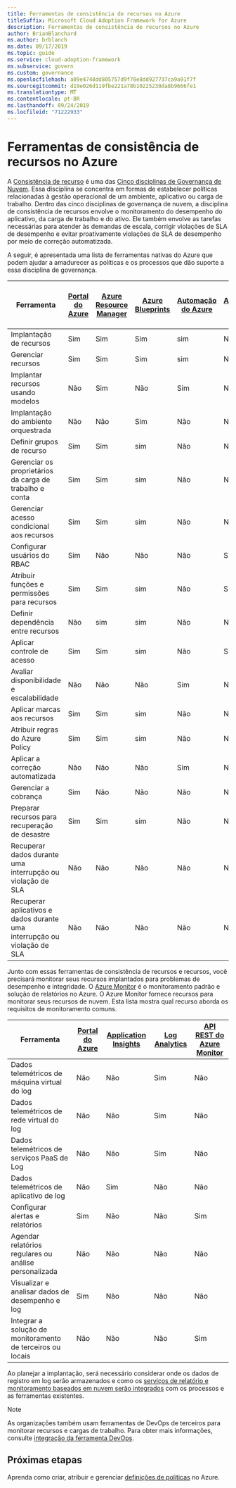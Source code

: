 ```yaml
---
title: Ferramentas de consistência de recursos no Azure
titleSuffix: Microsoft Cloud Adoption Framework for Azure
description: Ferramentas de consistência de recursos no Azure
author: BrianBlanchard
ms.author: brblanch
ms.date: 09/17/2019
ms.topic: guide
ms.service: cloud-adoption-framework
ms.subservice: govern
ms.custom: governance
ms.openlocfilehash: a09e4748dd805757d9f78e8dd927737ca9a91f7f
ms.sourcegitcommit: d19e026d119fbe221a78b10225230da8b9666fe1
ms.translationtype: MT
ms.contentlocale: pt-BR
ms.lasthandoff: 09/24/2019
ms.locfileid: "71222933"
---
```

# <a name="resource-consistency-tools-in-azure"></a>Ferramentas de consistência de recursos no Azure

A [Consistência de recurso](./index.md) é uma das [Cinco disciplinas de Governança de Nuvem](../governance-disciplines.md). Essa disciplina se concentra em formas de estabelecer políticas relacionadas à gestão operacional de um ambiente, aplicativo ou carga de trabalho. Dentro das cinco disciplinas de governança de nuvem, a disciplina de consistência de recursos envolve o monitoramento do desempenho do aplicativo, da carga de trabalho e do ativo. Ele também envolve as tarefas necessárias para atender às demandas de escala, corrigir violações de SLA de desempenho e evitar proativamente violações de SLA de desempenho por meio de correção automatizada.

A seguir, é apresentada uma lista de ferramentas nativas do Azure que podem ajudar a amadurecer as políticas e os processos que dão suporte a essa disciplina de governança.

| Ferramenta | [Portal do Azure](https://azure.microsoft.com/features/azure-portal)  | [Azure Resource Manager](https://docs.microsoft.com/azure/azure-resource-manager/resource-group-overview)  | [Azure Blueprints](https://docs.microsoft.com/azure/governance/blueprints/overview) | [Automação do Azure](https://docs.microsoft.com/azure/automation/automation-intro) | [Azure AD](https://docs.microsoft.com/azure/active-directory/fundamentals/active-directory-whatis) | [Serviço de Backup do Azure](https://docs.microsoft.com/azure/backup/backup-introduction-to-azure-backup) | [Azure Site Recovery](https://docs.microsoft.com/azure/site-recovery/site-recovery-overview) |
|---------|---------|---------|---------|---------|---------|---------|---------|
| Implantação de recursos                             | Sim | Sim | Sim | sim | Não  | Não | Não |
| Gerenciar recursos                             | Sim | Sim | Sim | sim | Não  | Não | Não |
| Implantar recursos usando modelos             | Não  | Sim | Não  | Sim | Não  | Não | Não |
| Implantação do ambiente orquestrada          | Não  | Não  | Sim | Não  | Não  | Não | Não |
| Definir grupos de recurso                       | Sim | Sim | sim | Não  | Não  | Não | Não |
| Gerenciar os proprietários da carga de trabalho e conta           | Sim | Sim | sim | Não  | Não  | Não | Não |
| Gerenciar acesso condicional aos recursos       | Sim | Sim | sim | Não  | Não  | Não | Não |
| Configurar usuários do RBAC                         | Sim | Não  | Não  | Não  | Sim | Não | Não |
| Atribuir funções e permissões para recursos | Sim | Sim | sim | Não  | Sim | Não | Não |
| Definir dependência entre recursos        | Não  | sim | sim | Não  | Não  | Não | Não |
| Aplicar controle de acesso                         | Sim | Sim | sim | Não  | Sim | Não | Não |
| Avaliar disponibilidade e escalabilidade          | Não  | Não  | Não  | Sim | Não  | Não | Não |
| Aplicar marcas aos recursos                      | Sim | Sim | sim | Não  | Não  | Não | Não |
| Atribuir regras do Azure Policy                    | Sim | Sim | sim | Não  | Não  | Não | Não |
| Aplicar a correção automatizada                  | Não  | Não  | Não  | Sim | Não  | Não | Não |
| Gerenciar a cobrança                               | Sim | Não  | Não  | Não  | Não  | Não | Não |
| Preparar recursos para recuperação de desastre         | Sim | Sim | sim | Não  | Não  | sim | Sim |
|Recuperar dados durante uma interrupção ou violação de SLA     | Não | Não  | Não  | Não  | Não  | sim | Sim |
|Recuperar aplicativos e dados durante uma interrupção ou violação de SLA     | Não | Não  | Não  | Não  | Não  | sim | Sim |

Junto com essas ferramentas de consistência de recursos e recursos, você precisará monitorar seus recursos implantados para problemas de desempenho e integridade. O [Azure Monitor](https://docs.microsoft.com/azure/azure-monitor/overview) é o monitoramento padrão e solução de relatórios no Azure. O Azure Monitor fornece recursos para monitorar seus recursos de nuvem. Esta lista mostra qual recurso aborda os requisitos de monitoramento comuns.

| Ferramenta | [Portal do Azure](https://azure.microsoft.com/features/azure-portal) | [Application Insights](https://docs.microsoft.com/azure/application-insights/app-insights-overview) | [Log Analytics](https://docs.microsoft.com/azure/azure-monitor/log-query/log-query-overview) | [API REST do Azure Monitor](https://docs.microsoft.com/rest/api/monitor) |
|----------------------------------------------------|--------------|----------------------|---------------|------------------------|
| Dados telemétricos de máquina virtual do log                 | Não           | Não                   | Sim           | Não                     |
| Dados telemétricos de rede virtual do log              | Não           | Não                   | Sim           | Não                     |
| Dados telemétricos de serviços PaaS de Log                   | Não           | Não                   | Sim           | Não                     |
| Dados telemétricos de aplicativo de log                     | Não           | Sim                  | Não            | Não                     |
| Configurar alertas e relatórios                       | Sim          | Não                   | Não            | Sim                    |
| Agendar relatórios regulares ou análise personalizada        | Não           | Não                   | Não            | Não                     |
| Visualizar e analisar dados de desempenho e log     | Sim          | Não                   | Não            | Não                     |
| Integrar a solução de monitoramento de terceiros ou locais     | Não           | Não                   | Não            | Sim                    |

Ao planejar a implantação, será necessário considerar onde os dados de registro em log serão armazenados e como os [serviços de relatório e monitoramento baseados em nuvem serão integrados](../../decision-guides/logging-and-reporting/index.md) com os processos e as ferramentas existentes.

> [!NOTE]
> As organizações também usam ferramentas de DevOps de terceiros para monitorar recursos e cargas de trabalho. Para obter mais informações, consulte [integração da ferramenta DevOps](https://azure.microsoft.com/products/devops-tool-integrations).

## <a name="next-steps"></a>Próximas etapas

Aprenda como criar, atribuir e gerenciar [definições de políticas](https://docs.microsoft.com/azure/governance/policy) no Azure.
